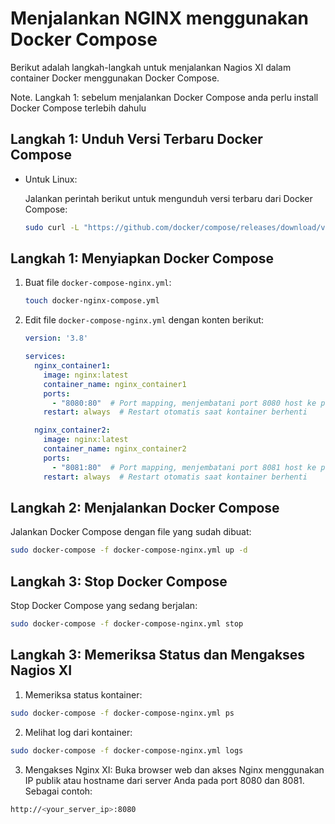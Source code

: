# Menjalankan NGINX menggunakan Docker Compose

Berikut adalah langkah-langkah untuk menjalankan Nagios XI dalam container Docker menggunakan Docker Compose.

Note.
Langkah 1: sebelum menjalankan Docker Compose anda perlu install Docker Compose terlebih dahulu 

## Langkah 1: Unduh Versi Terbaru Docker Compose

-  Untuk Linux:

   Jalankan perintah berikut untuk mengunduh versi terbaru dari Docker Compose:

   ```bash
   sudo curl -L "https://github.com/docker/compose/releases/download/v2.17.2/docker-compose-$(uname -s)-$(uname -m)" -o /usr/local/bin/docker-compose
    ```

## Langkah 1: Menyiapkan Docker Compose

1. Buat file `docker-compose-nginx.yml`:

    ```bash
    touch docker-nginx-compose.yml
    ```

2. Edit file `docker-compose-nginx.yml` dengan konten berikut:

    ```yaml
    version: '3.8'
    
    services:
      nginx_container1:
        image: nginx:latest
        container_name: nginx_container1
        ports:
          - "8080:80"  # Port mapping, menjembatani port 8080 host ke port 80 container
        restart: always  # Restart otomatis saat kontainer berhenti

      nginx_container2:
        image: nginx:latest
        container_name: nginx_container2
        ports:
          - "8081:80"  # Port mapping, menjembatani port 8081 host ke port 80 container
        restart: always  # Restart otomatis saat kontainer berhenti
    ```

## Langkah 2: Menjalankan Docker Compose

Jalankan Docker Compose dengan file yang sudah dibuat:

```bash
sudo docker-compose -f docker-compose-nginx.yml up -d
```

## Langkah 3: Stop Docker Compose

Stop Docker Compose yang sedang berjalan:

```bash
sudo docker-compose -f docker-compose-nginx.yml stop
```

## Langkah 3: Memeriksa Status dan Mengakses Nagios XI

1. Memeriksa status kontainer:

```bash
sudo docker-compose -f docker-compose-nginx.yml ps
```

2. Melihat log dari kontainer:

```bash
sudo docker-compose -f docker-compose-nginx.yml logs   
```

3. Mengakses Nginx XI:
Buka browser web dan akses Nginx menggunakan IP publik atau hostname dari server Anda pada port 8080 dan 8081. Sebagai contoh:

```bash
http://<your_server_ip>:8080
```

